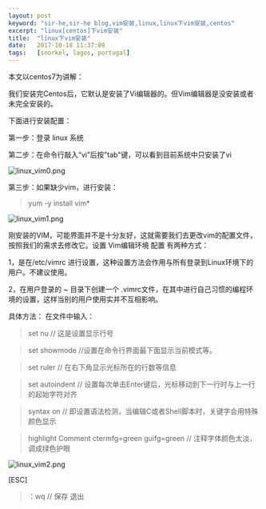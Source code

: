 ```yaml
---
layout: post
keyword: "sir-he,sir-he blog,vim安装,linux,linux下vim安装,centos"
excerpt: "linux[centos]下vim安装"
title:  "linux下vim安装"
date:   2017-10-18 11:37:09
tags:   [snorkel, lagos, portugal]
---
```


本文以centos7为讲解：

我们安装完Centos后，它默认是安装了Vi编辑器的。但Vim编辑器是没安装或者未完全安装的。 

下面进行安装配置：

第一步：登录 linux 系统

第二步：在命令行敲入“vi”后按"tab"键，可以看到目前系统中只安装了vi

![linux_vim0.png][linux_vim0.png]

第三步：如果缺少vim，进行安装：

>yum -y install vim*

![linux_vim1.png][linux_vim1.png]

刚安装的VIM，可能界面并不是十分友好，这就需要我们去更改vim的配置文件，按照我们的需求去修改它。设置 Vim编辑环境 配置 有两种方式：

1，是在/etc/vimrc 进行设置，这种设置方法会作用与所有登录到Linux环境下的用户。不建议使用。

2，在用户登录的 ~ 目录下创建一个 .vimrc文件，在其中进行自己习惯的编程环境的设置，这样当别的用户使用实并不互相影响。


具体方法： 在文件中输入：

>set nu  // 这是设置显示行号

>set showmode    //设置在命令行界面最下面显示当前模式等。

>set ruler   // 在右下角显示光标所在的行数等信息

>set autoindent  // 设置每次单击Enter键后，光标移动到下一行时与上一行的起始字符对齐

>syntax on   // 即设置语法检测，当编辑C或者Shell脚本时，关键字会用特殊颜色显示

>highlight Comment ctermfg=green guifg=green     // 注释字体颜色太淡，调成绿色护眼

![linux_vim2.png][linux_vim2.png]

[ESC]
>：wq  // 保存 退出

[linux_vim0.png]:    {{site.url}}/assets/linux_vim0.png
[linux_vim1.png]:    {{site.url}}/assets/linux_vim1.png
[linux_vim2.png]:    {{site.url}}/assets/linux_vim2.png